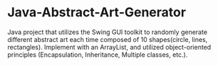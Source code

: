 # Java-Abstract-Art-Generator
Java project that utilizes the Swing GUI toolkit to randomly generate different abstract art each time composed of 10 shapes(circle, lines, rectangles). Implement with an ArrayList, and utilized object-oriented principles (Encapsulation, Inheritance, Multiple classes, etc.).
